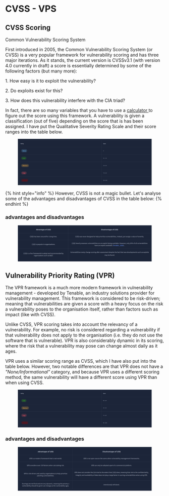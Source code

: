 # CVSS - VPS

## CVSS Scoring

Common Vulnerability Scoring System

First introduced in 2005, the Common Vulnerability Scoring System (or CVSS) is a very popular framework for vulnerability scoring and has three major iterations. As it stands, the current version is CVSSv3.1 (with version 4.0 currently in draft) a score is essentially determined by some of the following factors (but many more):

&#x20; 1\. How easy is it to exploit the vulnerability?

&#x20; 2\. Do exploits exist for this?

&#x20; 3\. How does this vulnerability interfere with the CIA triad?

In fact, there are so many variables that you have to use a [calculator ](https://nvd.nist.gov/vuln-metrics/cvss/v3-calculator)to figure out the score using this framework. A vulnerability is given a classification (out of five) depending on the score that is has been assigned. I have put the Qualitative Severity Rating Scale and their score ranges into the table below.&#x20;

<figure><img src="../../.gitbook/assets/image (5) (1).png" alt=""><figcaption></figcaption></figure>

{% hint style="info" %}
However, CVSS is not a magic bullet. Let's analyse some of the advantages and disadvantages of CVSS in the table below:
{% endhint %}

### &#x20; advantages and disadvantages

<figure><img src="../../.gitbook/assets/image (1) (1) (1).png" alt=""><figcaption></figcaption></figure>

## &#x20;Vulnerability Priority Rating (VPR)

The VPR framework is a much more modern framework in vulnerability management - developed by Tenable, an industry solutions provider for vulnerability management. This framework is considered to be risk-driven; meaning that vulnerabilities are given a score with a heavy focus on the risk a vulnerability poses to the organisation itself, rather than factors such as impact (like with CVSS).

Unlike CVSS, VPR scoring takes into account the relevancy of a vulnerability. For example, no risk is considered regarding a vulnerability if that vulnerability does not apply to the organisation (i.e. they do not use the software that is vulnerable). VPR is also considerably dynamic in its scoring, where the risk that a vulnerability may pose can change almost daily as it ages.

VPR uses a similar scoring range as CVSS, which I have also put into the table below. However, two notable differences are that VPR does not have a _"None/Informational"_ category, and because VPR uses a different scoring method, the same vulnerability will have a different score using VPR than when using CVSS.

<figure><img src="../../.gitbook/assets/image (2) (1) (1).png" alt=""><figcaption></figcaption></figure>

### &#x20; advantages and disadvantages

<figure><img src="../../.gitbook/assets/image (3) (1) (1).png" alt=""><figcaption></figcaption></figure>
